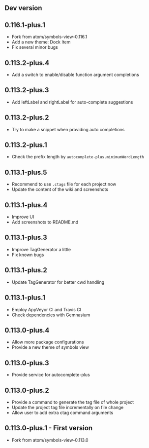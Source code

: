 ## Dev version

## 0.116.1-plus.1
- Fork from atom/symbols-view-0.116.1
- Add a new theme: Dock Item
- Fix several minor bugs

## 0.113.2-plus.4
- Add a switch to enable/disable function argument completions

## 0.113.2-plus.3
- Add leftLabel and rightLabel for auto-complete suggestions

## 0.113.2-plus.2
- Try to make a snippet when providing auto completions

## 0.113.2-plus.1
- Check the prefix length by `autocomplete-plus.minimumWordLength`

## 0.113.1-plus.5
- Recommend to use `.ctags` file for each project now
- Update the content of the wiki and screenshots

## 0.113.1-plus.4
- Improve UI
- Add screenshots to README.md

## 0.113.1-plus.3
- Improve TagGenerator a little
- Fix known bugs

## 0.113.1-plus.2
- Update TagGenerator for better cwd handling

## 0.113.1-plus.1
- Employ AppVeyor CI and Travis CI
- Check dependencies with Gemnasium

## 0.113.0-plus.4
- Allow more package configurations
- Provide a new theme of symbols view

## 0.113.0-plus.3
- Provide service for autocomplete-plus

## 0.113.0-plus.2
- Provide a command to generate the tag file of whole project
- Update the project tag file incrementally on file change
- Allow user to add extra ctag command arguments

## 0.113.0-plus.1 - First version
- Fork from atom/symbols-view-0.113.0
